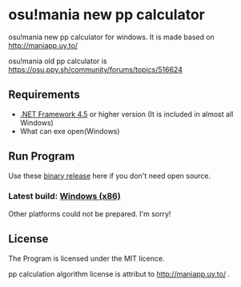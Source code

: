 # osu!mania new pp calculator
osu!mania new pp calculator for windows.
It is made based on http://maniapp.uy.to/

osu!mania old pp calculator is https://osu.ppy.sh/community/forums/topics/516624

## Requirements
* [.NET Framework 4.5](https://www.microsoft.com/download/details.aspx?id=30653) or higher version (It is included in almost all Windows)
* What can exe open(Windows)

## Run Program
Use these [binary release]() here if you don't need open source.

### Latest build: [Windows (x86)]()
Other platforms could not be prepared. I'm sorry!

## License
The Program is licensed under the MIT licence.

pp calculation algorithm license is attribut to http://maniapp.uy.to/ .